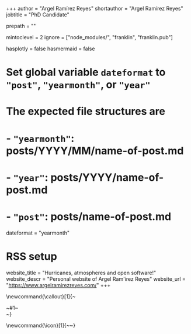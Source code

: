 +++
author = "Argel Ramírez Reyes"
shortauthor = "Argel Ramírez Reyes"
jobtitle = "PhD Candidate"

prepath = ""

mintoclevel = 2
ignore = ["node_modules/", "franklin", "franklin.pub"]


hasplotly = false
hasmermaid = false

# Set global variable `dateformat` to `"post"`, `"yearmonth"`, or `"year"`
# The expected file structures are
# - `"yearmonth"`: posts/YYYY/MM/name-of-post.md
# - `"year"`: posts/YYYY/name-of-post.md
# - `"post"`: posts/name-of-post.md
dateformat = "yearmonth"
# RSS setup
website_title = "Hurricanes, atmospheres and open software!"
website_descr = "Personal website of Argel Ram\'irez Reyes"
website_url   = "https://www.argelramirezreyes.com/"
+++

\newcommand{\callout}[1]{~~~<div class="alert alert-note"><div>~~~#1~~~</div></div>~~~}

\newcommand{\icon}[1]{~~~<i class="fas fa-~~~!#1~~~"></i>~~~}

